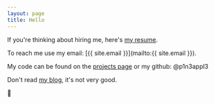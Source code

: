 ```yaml
---
layout: page
title: Hello
---
```


If you're thinking about hiring me, here's [my resume](assets/resume.pdf).

To reach me use my email: [{{ site.email }}](mailto:{{ site.email }}).

My code can be found on the [projects page](projects) or my github: @p1n3appl3

Don't read [my blog](posts), it's not very good.

:pineapple:
